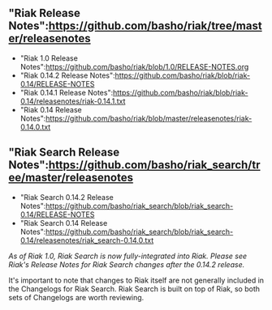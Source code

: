 ## "Riak Release Notes":https://github.com/basho/riak/tree/master/releasenotes

* "Riak 1.0 Release Notes":https://github.com/basho/riak/blob/1.0/RELEASE-NOTES.org
* "Riak 0.14.2 Release Notes":https://github.com/basho/riak/blob/riak-0.14/RELEASE-NOTES
* "Riak 0.14.1 Release Notes":https://github.com/basho/riak/blob/riak-0.14/releasenotes/riak-0.14.1.txt
* "Riak 0.14 Release Notes":https://github.com/basho/riak/blob/master/releasenotes/riak-0.14.0.txt

## "Riak Search Release Notes":https://github.com/basho/riak_search/tree/master/releasenotes

* "Riak Search 0.14.2 Release Notes":https://github.com/basho/riak_search/blob/riak_search-0.14/RELEASE-NOTES
* "Riak Search 0.14 Release Notes":https://github.com/basho/riak_search/blob/riak_search-0.14/releasenotes/riak_search-0.14.0.txt

*As of Riak 1.0, Riak Search is now fully-integrated into Riak. Please see Riak's Release Notes for Riak Search changes after the 0.14.2 release.*

<div class="info">
  It's important to note that changes to Riak itself are not generally included in the Changelogs for Riak Search.  Riak Search is built on top of Riak, so both sets of Changelogs are worth reviewing.
</div>

